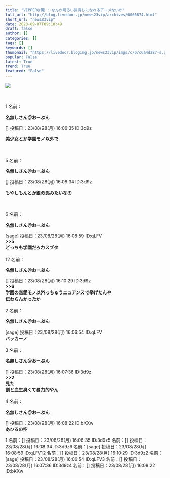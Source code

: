 ```yaml
---
title: "VIPPERな俺 : なんか明るい気持ちになれるアニメないか"
full_url: "http://blog.livedoor.jp/news23vip/archives/6066874.html"
short_url: "news23vip"
date: 2023-09-07T09:10:49
draft: false
author: []
categories: []
tags: []
keywords: []
thumbnail: "https://livedoor.blogimg.jp/news23vip/imgs/c/6/c6a4d287-s.png"
popular: False
latest: True
trend: True
featured: "False"
---
```


![](https://livedoor.blogimg.jp/news23vip/imgs/c/6/c6a4d287-s.png)

<div><br> <br> 1 名前：<p><b>名無しさん＠おーぷん</b></p>[] 投稿日：23/08/28(月) 16:06:35 ID:3d9z<br> <p><b>美少女とか学園モノ以外で</b></p><br> <br> 5 名前：<p><b>名無しさん＠おーぷん</b></p>[] 投稿日：23/08/28(月) 16:08:34 ID:3d9z<br> <p><b>もやしもんとか銀の匙みたいなの</b></p><br> <br> 6 名前：<p><b>名無しさん＠おーぷん</b></p>[sage] 投稿日：23/08/28(月) 16:08:59 ID:qLFV<br> <b>>>5<br> どっちも学園だろカスブタ</b><br> <br> 12 名前：<p><b>名無しさん＠おーぷん</b></p>[] 投稿日：23/08/28(月) 16:10:29 ID:3d9z<br> <b>>>6<br> 学園の恋愛モノ以外っちゅうニュアンスで挙げたんや<br> 伝わらんかったか</b><br> <br> 2 名前：<p><b>名無しさん＠おーぷん</b></p>[sage] 投稿日：23/08/28(月) 16:06:54 ID:qLFV<br> <b>バッカーノ</b><br> <br> 3 名前：<p><b>名無しさん＠おーぷん</b></p>[] 投稿日：23/08/28(月) 16:07:36 ID:3d9z<br> <b>>>2<br> 見た<br> 割と血生臭くて暴力的やん</b><br> <br> 4 名前：<p><b>名無しさん＠おーぷん</b></p>[] 投稿日：23/08/28(月) 16:08:22 ID:bKXw<br> <b>あひるの空</b><br> <a name="more"></a> <p> </p> <p id="ad2"></p> <p>1 名前：[] 投稿日：23/08/28(月) 16:06:35 ID:3d9z5 名前：[] 投稿日：23/08/28(月) 16:08:34 ID:3d9z6 名前：[sage] 投稿日：23/08/28(月) 16:08:59 ID:qLFV12 名前：[] 投稿日：23/08/28(月) 16:10:29 ID:3d9z2 名前：[sage] 投稿日：23/08/28(月) 16:06:54 ID:qLFV3 名前：[] 投稿日：23/08/28(月) 16:07:36 ID:3d9z4 名前：[] 投稿日：23/08/28(月) 16:08:22 ID:bKXw</p></div>